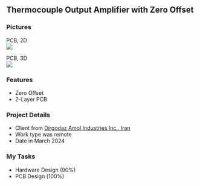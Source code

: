 ## Thermocouple Output Amplifier with Zero Offset

### Pictures
PCB, 2D  
![](https://s32.picofile.com/file/8477570184/v1_1_PCB_2D.png)

PCB, 3D  
![](https://s32.picofile.com/file/8477570192/v1_1_PCB_3D.png)

### Features
- Zero Offset
- 2-Layer PCB

### Project Details
- Client from [Dirgodaz Amol Industries Inc., Iran](https://dirgodazamol.com/en/)  
- Work type was remote  
- Date in March 2024  

### My Tasks
- Hardware Design (90%)
- PCB Design (100%)

